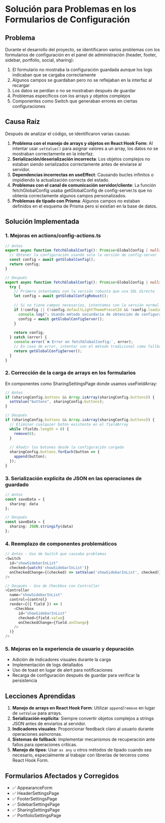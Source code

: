 # Solución para Problemas en los Formularios de Configuración

## Problema

Durante el desarrollo del proyecto, se identificaron varios problemas con los formularios de configuración en el panel de administración (header, footer, sidebar, portfolio, social, sharing):

1. El formulario no mostraba la configuración guardada aunque los logs indicaban que se cargaba correctamente
2. Algunos campos se guardaban pero no se reflejaban en la interfaz al recargar
3. Los datos se perdían o no se mostraban después de guardar
4. Problemas específicos con los arrays y objetos complejos
5. Componentes como Switch que generaban errores en ciertas configuraciones

## Causa Raíz

Después de analizar el código, se identificaron varias causas:

1. **Problema con el manejo de arrays y objetos en React Hook Form**: Al intentar usar `setValue()` para asignar valores a un array, los datos no se mostraban correctamente en la interfaz.
2. **Serialización/deserialización incorrecta**: Los objetos complejos no estaban siendo serializados correctamente antes de enviarse al servidor.
3. **Dependencias incorrectas en useEffect**: Causando bucles infinitos o impidiendo la actualización correcta del estado.
4. **Problemas con el canal de comunicación servidor/cliente**: La función fetchGlobalConfig usaba getGlobalConfig de config-server.ts que no obtenía correctamente algunos campos personalizados.
5. **Problemas de tipado con Prisma**: Algunos campos no estaban definidos en el esquema de Prisma pero sí existían en la base de datos.

## Solución Implementada

### 1. Mejoras en actions/config-actions.ts

```typescript
// Antes
export async function fetchGlobalConfig(): Promise<GlobalConfig | null> {
  // Obtener la configuración usando solo la versión de config-server
  const config = await getGlobalConfig();
  return config;
}

// Después
export async function fetchGlobalConfig(): Promise<GlobalConfig | null> {
  try {
    // Primero intentamos con la versión robusta que usa SQL directo
    let config = await getGlobalConfigRobust();
    
    // Si no tiene campos necesarios, intentamos con la versión normal
    if (!config || (!config.defaultLightThemePresetId && !config.loadingSpinnerConfig)) {
      console.log("⚠️ Usando método secundario de obtención de configuración");
      config = await getGlobalConfigServer();
    }
    
    return config;
  } catch (error) {
    console.error(`❌ Error en fetchGlobalConfig:`, error);
    // En caso de error, intentar con el método tradicional como fallback
    return getGlobalConfigServer();
  }
}
```

### 2. Corrección de la carga de arrays en los formularios

En componentes como SharingSettingsPage donde usamos useFieldArray:

```typescript
// Antes
if (sharingConfig.buttons && Array.isArray(sharingConfig.buttons)) {
  setValue("buttons", sharingConfig.buttons);
}

// Después
if (sharingConfig.buttons && Array.isArray(sharingConfig.buttons)) {
  // Eliminar cualquier botón existente en el fieldArray
  while (fields.length > 0) {
    remove(0);
  }
  
  // Añadir los botones desde la configuración cargada
  sharingConfig.buttons.forEach(button => {
    append(button);
  });
}
```

### 3. Serialización explícita de JSON en las operaciones de guardado

```typescript
// Antes
const saveData = {
  sharing: data
};

// Después
const saveData = {
  sharing: JSON.stringify(data)
};
```

### 4. Reemplazo de componentes problemáticos

```typescript
// Antes - Uso de Switch que causaba problemas
<Switch
  id="showSidebarInList"
  checked={watch('showSidebarInList')}
  onCheckedChange={(checked) => setValue('showSidebarInList', checked)}
/>

// Después - Uso de Checkbox con Controller
<Controller
  name="showSidebarInList"
  control={control}
  render={({ field }) => (
    <Checkbox
      id="showSidebarInList"
      checked={field.value}
      onCheckedChange={field.onChange}
    />
  )}
/>
```

### 5. Mejoras en la experiencia de usuario y depuración

- Adición de indicadores visuales durante la carga
- Implementación de logs detallados
- Uso de toast en lugar de alert para notificaciones
- Recarga de configuración después de guardar para verificar la persistencia

## Lecciones Aprendidas

1. **Manejo de arrays en React Hook Form**: Utilizar `append`/`remove` en lugar de `setValue` para arrays.
2. **Serialización explícita**: Siempre convertir objetos complejos a strings JSON antes de enviarlos al servidor.
3. **Indicadores visuales**: Proporcionar feedback claro al usuario durante operaciones asíncronas.
4. **Sistemas de fallback**: Implementar mecanismos de recuperación ante fallos para operaciones críticas.
5. **Manejo de tipos**: Usar `as any` u otros métodos de tipado cuando sea necesario, especialmente al trabajar con librerías de terceros como React Hook Form.

## Formularios Afectados y Corregidos

- ✅ AppearanceForm
- ✅ HeaderSettingsPage
- ✅ FooterSettingsPage
- ✅ SidebarSettingsPage
- ✅ SharingSettingsPage
- ✅ PortfolioSettingsPage
